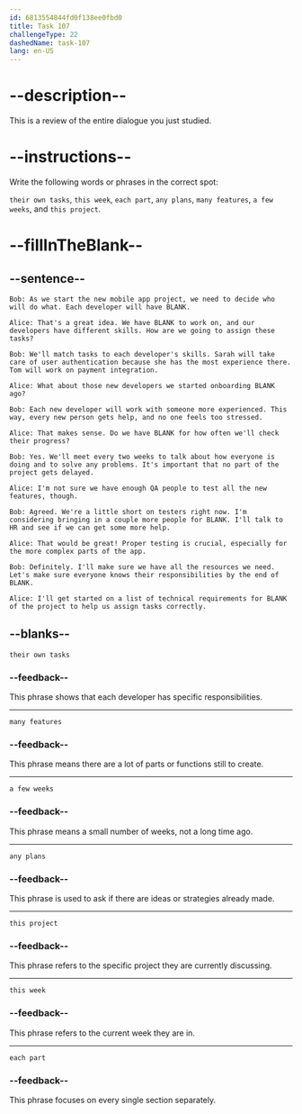 ```yaml
---
id: 6813554844fd0f138ee0fbd0
title: Task 107
challengeType: 22
dashedName: task-107
lang: en-US
---
```


<!-- REVIEW -->

# --description--

This is a review of the entire dialogue you just studied.

# --instructions--

Write the following words or phrases in the correct spot:

`their own tasks`, `this week`, `each part`, `any plans`, `many features`, `a few weeks`, and `this project`.

# --fillInTheBlank--

## --sentence--

`Bob: As we start the new mobile app project, we need to decide who will do what. Each developer will have BLANK.`

`Alice: That's a great idea. We have BLANK to work on, and our developers have different skills. How are we going to assign these tasks?`

`Bob: We'll match tasks to each developer's skills. Sarah will take care of user authentication because she has the most experience there. Tom will work on payment integration.`

`Alice: What about those new developers we started onboarding BLANK ago?`

`Bob: Each new developer will work with someone more experienced. This way, every new person gets help, and no one feels too stressed.`

`Alice: That makes sense. Do we have BLANK for how often we'll check their progress?`

`Bob: Yes. We'll meet every two weeks to talk about how everyone is doing and to solve any problems. It's important that no part of the project gets delayed.`

`Alice: I'm not sure we have enough QA people to test all the new features, though.`

`Bob: Agreed. We're a little short on testers right now. I'm considering bringing in a couple more people for BLANK. I'll talk to HR and see if we can get some more help.`

`Alice: That would be great! Proper testing is crucial, especially for the more complex parts of the app.`

`Bob: Definitely. I'll make sure we have all the resources we need. Let's make sure everyone knows their responsibilities by the end of BLANK.`

`Alice: I'll get started on a list of technical requirements for BLANK of the project to help us assign tasks correctly.`

## --blanks--

`their own tasks`

### --feedback--

This phrase shows that each developer has specific responsibilities.

---

`many features`

### --feedback--

This phrase means there are a lot of parts or functions still to create.

---

`a few weeks`

### --feedback--

This phrase means a small number of weeks, not a long time ago.

---

`any plans`

### --feedback--

This phrase is used to ask if there are ideas or strategies already made.

---

`this project`

### --feedback--

This phrase refers to the specific project they are currently discussing.

---

`this week`

### --feedback--

This phrase refers to the current week they are in.

---

`each part`

### --feedback--

This phrase focuses on every single section separately.
